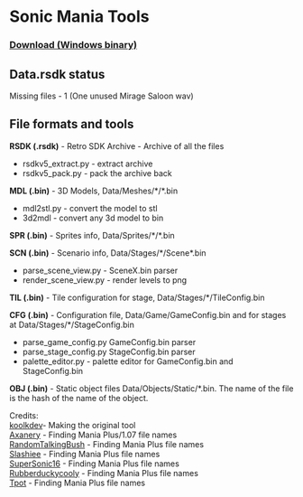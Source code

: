 # Sonic Mania Tools

### [Download (Windows binary)](https://github.com/Axanery/rsdkv5_extract/releases)

## Data.rsdk status
Missing files - 1 (One unused Mirage Saloon wav)

## File formats and tools
**RSDK (.rsdk)** - Retro SDK Archive -  Archive of all the files
* rsdkv5_extract.py - extract archive
* rsdkv5_pack.py - pack the archive back

**MDL (.bin)** - 3D Models,  Data/Meshes/\*/\*.bin
* mdl2stl.py - convert the model to stl
* 3d2mdl - convert any 3d model to bin

**SPR (.bin)** - Sprites info, Data/Sprites/\*/\*.bin

**SCN (.bin)** - Scenario info, Data/Stages/\*/Scene\*.bin
* parse_scene_view.py - SceneX.bin parser
* render_scene_view.py - render levels to png

**TIL (.bin)** - Tile configuration for stage, Data/Stages/\*/TileConfig.bin

**CFG (.bin)** - Configuration file, Data/Game/GameConfig.bin and for stages at Data/Stages/\*/StageConfig.bin
* parse_game_config.py GameConfig.bin parser
* parse_stage_config.py StageConfig.bin parser
* palette_editor.py - palette editor for GameConfig.bin and StageConfig.bin

**OBJ (.bin)** - Static object files Data/Objects/Static/\*.bin. The name of the file is the hash of the name of the object.

Credits:  
[koolkdev](https://github.com/koolkdev)- Making the original tool  
[Axanery](https://youtube.com/c/Axanery) - Finding Mania Plus/1.07 file names  
[RandomTalkingBush](https://twitter.com/RandomTBush) - Finding Mania Plus file names  
[Slashiee](https://twitter.com/Slashiee_) - Finding Mania Plus file names  
[SuperSonic16](https://github.com/thesupersonic16) - Finding Mania Plus file names  
[Rubberduckycooly](https://twitter.com/Rubberduckcooly) - Finding Mania Plus file names  
[Tpot](https://github.com/Tpot-SSL) - Finding Mania Plus file names
